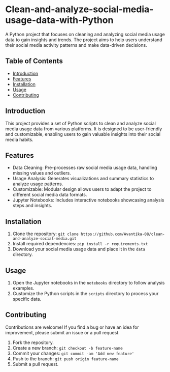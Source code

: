 # Clean-and-analyze-social-media-usage-data-with-Python

A Python project that focuses on cleaning and analyzing social media usage data to gain insights and trends. The project aims to help users understand their social media activity patterns and make data-driven decisions.

## Table of Contents

- [Introduction](#introduction)
- [Features](#features)
- [Installation](#installation)
- [Usage](#usage)
- [Contributing](#contributing)


## Introduction

This project provides a set of Python scripts to clean and analyze social media usage data from various platforms. It is designed to be user-friendly and customizable, enabling users to gain valuable insights into their social media habits.

## Features

- Data Cleaning: Pre-processes raw social media usage data, handling missing values and outliers.
- Usage Analysis: Generates visualizations and summary statistics to analyze usage patterns.
- Customizable: Modular design allows users to adapt the project to different social media data formats.
- Jupyter Notebooks: Includes interactive notebooks showcasing analysis steps and insights.

## Installation

1. Clone the repository: `git clone https://github.com/Avantika-08/clean-and-analyze-social-media.git`
2. Install required dependencies: `pip install -r requirements.txt`
3. Download your social media usage data and place it in the `data` directory.

## Usage

1. Open the Jupyter notebooks in the `notebooks` directory to follow analysis examples.
2. Customize the Python scripts in the `scripts` directory to process your specific data.

## Contributing

Contributions are welcome! If you find a bug or have an idea for improvement, please submit an issue or a pull request.

1. Fork the repository.
2. Create a new branch: `git checkout -b feature-name`
3. Commit your changes: `git commit -am 'Add new feature'`
4. Push to the branch: `git push origin feature-name`
5. Submit a pull request.

